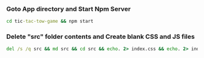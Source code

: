 ### Goto App directory and Start Npm Server ###
```cmd
cd tic-tac-tow-game && npm start
```

### Delete "src" folder contents and Create blank CSS and JS files
```cmd
del /s /q src && md src && cd src && echo. 2> index.css && echo. 2> index.js
```
